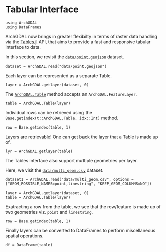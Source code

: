 # Tabular Interface

```@setup tables
using ArchGDAL
using DataFrames
```

ArchGDAL now brings in greater flexibilty in terms of raster data handling via the
[Tables.jl](https://github.com/JuliaData/Tables.jl) API, that aims to provide a fast and
responsive tabular interface to data.

In this section, we revisit the
[`data/point.geojson`](https://github.com/yeesian/ArchGDALDatasets/blob/307f8f0e584a39a050c042849004e6a2bd674f99/data/point.geojson)
dataset.

```@example tables
dataset = ArchGDAL.read("data/point.geojson")
```

Each layer can be represented as a separate Table.

```@example tables
layer = ArchGDAL.getlayer(dataset, 0)
```

The [`ArchGDAL.Table`](@ref) method accepts an `ArchGDAL.FeatureLayer`.
```@example tables
table = ArchGDAL.Table(layer)
```

Individual rows can be retrieved using the `Base.getindex(t::ArchGDAL.Table, idx::Int)` method.

```@example tables
row = Base.getindex(table, 1)
```

Layers are retrievable!
One can get back the layer that a Table is made up of.
```@example tables
lyr = ArchGDAL.getlayer(table)
```

The Tables interface also support multiple geometries per layer.

Here, we visit the
[`data/multi_geom.csv`](https://github.com/yeesian/ArchGDALDatasets/blob/master/data/multi_geom.csv)
dataset.

```@example tables
dataset1 = ArchGDAL.read("data/multi_geom.csv", options = ["GEOM_POSSIBLE_NAMES=point,linestring", "KEEP_GEOM_COLUMNS=NO"])

layer = ArchGDAL.getlayer(dataset, 0)
table = ArchGDAL.Table(layer)
```

Exatracting a row from the table, we see that the row/feature is made up of two geometries
viz. `point` and `linestring`.
```@example tables
row = Base.getindex(table, 1)
```

Finally layers can be converted to DataFrames to perform miscellaneous spatial operations.
```@example tables
df = DataFrame(table)
```
